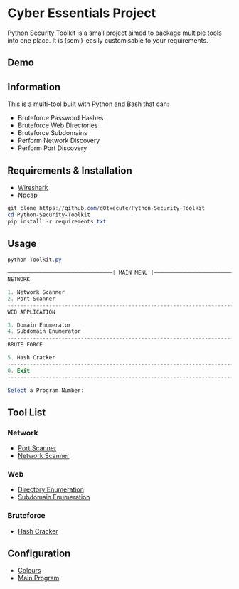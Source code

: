 # Cyber Essentials Project

Python Security Toolkit is a small project aimed to package multiple tools into one place. It is (semi)-easily customisable to your requirements.

## Demo

## Information

This is a multi-tool built with Python and Bash that can:
- Bruteforce Password Hashes 
- Bruteforce Web Directories
- Bruteforce Subdomains
- Perform Network Discovery 
- Perform Port Discovery

## Requirements & Installation 

- [Wireshark](https://www.wireshark.org/download.html)
- [Npcap](https://npcap.com)

```powershell
git clone https://github.com/d0txecute/Python-Security-Toolkit
cd Python-Security-Toolkit
pip install -r requirements.txt
```

## Usage

```powershell
python Toolkit.py

—————————————————————————————————[ MAIN MENU ]—————————————————————————————————
NETWORK

1. Network Scanner
2. Port Scanner
--------------------------------------------------------------------------------
WEB APPLICATION

3. Domain Enumerator
4. Subdomain Enumerator
--------------------------------------------------------------------------------
BRUTE FORCE

5. Hash Cracker
--------------------------------------------------------------------------------
0. Exit
--------------------------------------------------------------------------------

Select a Program Number:
```

## Tool List
### Network
- [Port Scanner](Networks/portscan.py)
- [Network Scanner](Networks/netscan.py)

### Web
- [Directory Enumeration](Webapp/directory_enum.py)
- [Subdomain Enumeration](Webapp/subdomain_enum.py)

### Bruteforce
- [Hash Cracker](Bruteforce/hashcracker.py) 

## Configuration
- [Colours](Config/colours.py)
- [Main Program](Toolkit.py)
